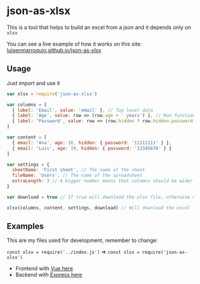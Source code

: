 # json-as-xlsx

This is a tool that helps to build an excel from a json and it depends only on `xlsx`

You can see a live example of how it works on this site: [luisenmarroquin.github.io/json-as-xlsx](https://luisenmarroquin.github.io/json-as-xlsx)

## Usage

Just import and use it

```js
var xlsx = require('json-as-xlsx')

var columns = [
  { label: 'Email', value: 'email' }, // Top level data
  { label: 'Age', value: row => (row.age + ' years') }, // Run functions
  { label: 'Password', value: row => (row.hidden ? row.hidden.password : '') }, // Deep props
]

var content = [
  { email: 'Ana', age: 16, hidden: { password: '11111111' } },
  { email: 'Luis', age: 19, hidden: { password: '12345678' } }
]

var settings = {
  sheetName: 'First sheet', // The name of the sheet
  fileName: 'Users', // The name of the spreadsheet
  extraLength: 3 // A bigger number means that columns should be wider
}

var download = true // If true will download the xlsx file, otherwise will return a buffer

xlsx(columns, content, settings, download) // Will download the excel file
```

## Examples

This are my files used for development, remember to change:

`const xlsx = require('../index.js')` => `const xlsx = require('json-as-xlsx')`

* Frontend with [Vue here](https://github.com/LuisEnMarroquin/json-as-xlsx/blob/master/src/App.vue)
* Backend with [Express here](https://github.com/LuisEnMarroquin/json-as-xlsx/blob/master/server.js)

<!--

## Testing Vue

Install dependencies
```shell
yarn install
```

Compile and hot-reload for development
```shell
yarn start
```

Compile and minify for production
```shell
yarn build
```

## Publish to NPM

Will publish the following files:
* LICENSE
* index.js
* README.md
* package.json

```shell
npm login # Login to npm registry
npm publish # Publish package
```

## Create and publish Tag

Remember to change the version number first for all files

```shell
git tag -a -m "Published v1.1.0" v1.1.0 # Tag your release
git push --follow-tags # Push commit and tags
```

-->
